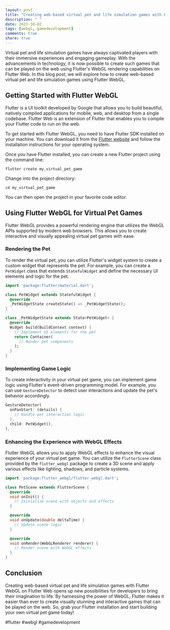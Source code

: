 ```yaml
---
layout: post
title: "Creating web-based virtual pet and life simulation games with Flutter WebGL on Flutter Web"
description: " "
date: 2023-10-02
tags: [webgl, gamedevelopment]
comments: true
share: true
---
```


Virtual pet and life simulation games have always captivated players with their immersive experiences and engaging gameplay. With the advancements in technology, it is now possible to create such games that can be played on the web using Flutter's WebGL rendering capabilities on Flutter Web. In this blog post, we will explore how to create web-based virtual pet and life simulation games using Flutter WebGL.

## Getting Started with Flutter WebGL

Flutter is a UI toolkit developed by Google that allows you to build beautiful, natively compiled applications for mobile, web, and desktop from a single codebase. Flutter Web is an extension of Flutter that enables you to compile your Flutter code to run on the web.

To get started with Flutter WebGL, you need to have Flutter SDK installed on your machine. You can download it from the [Flutter website](https://flutter.dev) and follow the installation instructions for your operating system.

Once you have Flutter installed, you can create a new Flutter project using the command line:

```
flutter create my_virtual_pet_game
```

Change into the project directory:

```
cd my_virtual_pet_game
```

You can then open the project in your favorite code editor.

## Using Flutter WebGL for Virtual Pet Games

Flutter WebGL provides a powerful rendering engine that utilizes the WebGL APIs supported by modern web browsers. This allows you to create interactive and visually appealing virtual pet games with ease.

### Rendering the Pet

To render the virtual pet, you can utilize Flutter's widget system to create a custom widget that represents the pet. For example, you can create a `PetWidget` class that extends `StatefulWidget` and define the necessary UI elements and logic for the pet.

```dart
import 'package:flutter/material.dart';

class PetWidget extends StatefulWidget {
  @override
  _PetWidgetState createState() => _PetWidgetState();
}

class _PetWidgetState extends State<PetWidget> {
  @override
  Widget build(BuildContext context) {
    // Implement UI elements for the pet
    return Container(
      // Render pet components
    );
  }
}
```

### Implementing Game Logic

To create interactivity in your virtual pet game, you can implement game logic using Flutter's event-driven programming model. For example, you can use `GestureDetector` to detect user interactions and update the pet's behavior accordingly.

```dart
GestureDetector(
  onPanStart: (details) {
    // Handle pet interaction logic
  },
  child: PetWidget(),
),
```

### Enhancing the Experience with WebGL Effects

Flutter WebGL allows you to apply WebGL effects to enhance the visual experience of your virtual pet game. You can utilize the `FlutterScene` class provided by the `flutter_webgl` package to create a 3D scene and apply various effects like lighting, shadows, and particle systems.

```dart
import 'package:flutter_webgl/flutter_webgl.dart';

class PetScene extends FlutterScene {
  @override
  void onInit() {
    // Initialize scene with objects and effects
  }

  @override
  void onUpdate(double deltaTime) {
    // Update scene logic
  }

  @override
  void onRender(WebGLRenderer renderer) {
    // Render scene with WebGL effects
  }
}
```

## Conclusion

Creating web-based virtual pet and life simulation games with Flutter WebGL on Flutter Web opens up new possibilities for developers to bring their imagination to life. By harnessing the power of WebGL, Flutter makes it easier than ever to create visually stunning and interactive games that can be played on the web. So, grab your Flutter installation and start building your own virtual pet game today!

#flutter #webgl #gamedevelopment
